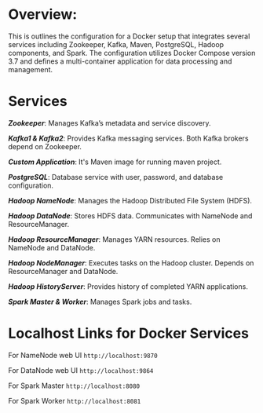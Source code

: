 # Overview:
This is outlines the configuration for a Docker setup that integrates several services including Zookeeper, Kafka, Maven, PostgreSQL, Hadoop components, and Spark. The configuration utilizes Docker Compose version 3.7 and defines a multi-container application for data processing and management.

# Services
***Zookeeper***: Manages Kafka’s metadata and service discovery. 

***Kafka1 & Kafka2***: Provides Kafka messaging services. Both Kafka brokers depend on Zookeeper.

***Custom Application***: It's Maven image for running maven project.

***PostgreSQL***: Database service with user, password, and database configuration.

***Hadoop NameNode***: Manages the Hadoop Distributed File System (HDFS).

***Hadoop DataNode***: Stores HDFS data. Communicates with NameNode and ResourceManager.

***Hadoop ResourceManager***: Manages YARN resources. Relies on NameNode and DataNode.

***Hadoop NodeManager***: Executes tasks on the Hadoop cluster. Depends on ResourceManager and DataNode.

***Hadoop HistoryServer***: Provides history of completed YARN applications.

***Spark Master & Worker***: Manages Spark jobs and tasks.

# Localhost Links for Docker Services

 For NameNode web UI `http://localhost:9870`
 
 For DataNode web UI `http://localhost:9864`
 
 For Spark Master  `http://localhost:8080`
 
 For Spark Worker  `http://localhost:8081`
 
